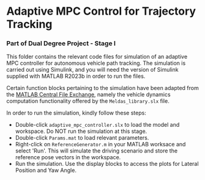 # Adaptive MPC Control for Trajectory Tracking
### Part of  Dual Degree Project - Stage I

This folder contains the relevant code files for simulation of an adaptive MPC controller for autonomous vehicle path tracking. The simulation is carried out using Simulink, and you will need the version of Simulink supplied with MATLAB R2023b in order to run the files.

Certain function blocks pertaining to the simulation have been adapted from the [MATLAB Central File Exchange](https://www.mathworks.com/matlabcentral/fileexchange/68939-adaptive-mpc-design-with-simulink), namely the vehicle dynamics computation functionality offered by the `Meldas_library.slx` file.

In order to run the simulation, kindly follow these steps:
* Double-click `adaptive_mpc_controller.slx` to load the model and workspace. Do NOT run the simulation at this stage.
* Double-click `Params.mat` to load relevant parameters.
* Right-click on `ReferenceGenerator.m` in your MATLAB worksace and select 'Run'. This will simulate the driving scenario and store the reference pose vectors in the workspace.
* Run the simulation. Use the display blocks to access the plots for Lateral Position and Yaw Angle.